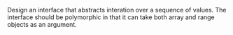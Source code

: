 Design an interface that abstracts interation over a sequence of values. The interface should be polymorphic in that it can take both array and range objects as an argument.

